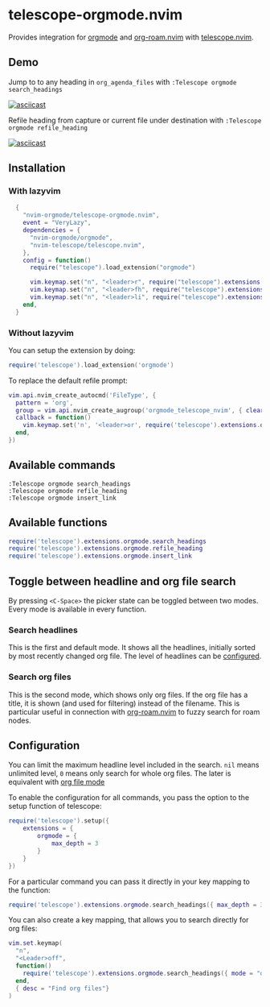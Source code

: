 # telescope-orgmode.nvim

Provides integration for [orgmode](https://github.com/nvim-orgmode/orgmode) and
[org-roam.nvim](https://github.com/chipsenkbeil/org-roam.nvim) with
[telescope.nvim](https://github.com/nvim-telescope/telescope.nvim).

## Demo

Jump to to any heading in `org_agenda_files` with `:Telescope orgmode search_headings`

[![asciicast](https://asciinema.org/a/Oko0GT32HS6JCpzuSznUG0D1D.svg)](https://asciinema.org/a/Oko0GT32HS6JCpzuSznUG0D1D)

Refile heading from capture or current file under destination with `:Telescope orgmode refile_heading`

[![asciicast](https://asciinema.org/a/1X4oG6s5jQZrJJI3DfEzJU3wN.svg)](https://asciinema.org/a/1X4oG6s5jQZrJJI3DfEzJU3wN)

## Installation

### With lazyvim

```lua
  {
    "nvim-orgmode/telescope-orgmode.nvim",
    event = "VeryLazy",
    dependencies = {
      "nvim-orgmode/orgmode",
      "nvim-telescope/telescope.nvim",
    },
    config = function()
      require("telescope").load_extension("orgmode")

      vim.keymap.set("n", "<leader>r", require("telescope").extensions.orgmode.refile_heading)
      vim.keymap.set("n", "<leader>fh", require("telescope").extensions.orgmode.search_headings)
      vim.keymap.set("n", "<leader>li", require("telescope").extensions.orgmode.insert_link)
    end,
  }
```

### Without lazyvim

You can setup the extension by doing:

```lua
require('telescope').load_extension('orgmode')
```

To replace the default refile prompt:

```lua
vim.api.nvim_create_autocmd('FileType', {
  pattern = 'org',
  group = vim.api.nvim_create_augroup('orgmode_telescope_nvim', { clear = true }),
  callback = function()
    vim.keymap.set('n', '<leader>or', require('telescope').extensions.orgmode.refile_heading)
  end,
})
```

## Available commands

```viml
:Telescope orgmode search_headings
:Telescope orgmode refile_heading
:Telescope orgmode insert_link
```

## Available functions

```lua
require('telescope').extensions.orgmode.search_headings
require('telescope').extensions.orgmode.refile_heading
require('telescope').extensions.orgmode.insert_link
```

## Toggle between headline and org file search

By pressing `<C-Space>` the picker state can be toggled between two modes.
Every mode is available in every function.

### Search headlines

This is the first and default mode. It shows all the headlines, initially
sorted by most recently changed org file. The level of headlines can be
[configured](#configuration).

### Search org files

This is the second mode, which shows only org files. If the org file has a
title, it is shown (and used for filtering) instead of the filename. This is
particular useful in connection with
[org-roam.nvim](https://github.com/chipsenkbeil/org-roam.nvim) to fuzzy search
for roam nodes.

## Configuration

You can limit the maximum headline level included in the search. `nil` means
unlimited level, `0` means only search for whole org files. The later is
equivalent with [org file mode](#search-org-files)

To enable the configuration for all commands, you pass the option to the setup
function of telescope:

```lua
require('telescope').setup({
    extensions = {
        orgmode = {
            max_depth = 3
        }
    }
})
```

For a particular command you can pass it directly in your key mapping to the function:

```lua
require('telescope').extensions.orgmode.search_headings({ max_depth = 3 })
```

You can also create a key mapping, that allows you to search directly for org files:

```lua
vim.set.keymap(
  "n",
  "<Leader>off", 
  function()
    require('telescope').extensions.orgmode.search_headings({ mode = "orgfiles" })
  end,
  { desc = "Find org files"}
)
```

